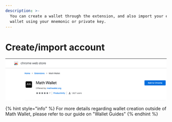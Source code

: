 ```yaml
---
description: >-
  You can create a wallet through the extension, and also import your existing
  wallet using your mnemonic or private key.
---
```


# Create/import account

![](../../.gitbook/assets/image%20%284%29.png)

{% hint style="info" %}
For more details regarding wallet creation outside of Math Wallet, please refer to our guide on "Wallet Guides"
{% endhint %}


